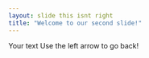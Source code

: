 ```yaml
---
layout: slide this isnt right
title: "Welcome to our second slide!"
---
```

Your text
Use the left arrow to go back!
